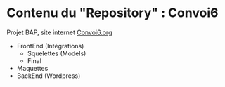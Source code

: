 # Contenu du "Repository" : Convoi6

Projet BAP, site internet [Convoi6.org](http://convoi6.org)

* FrontEnd (Intégrations)
  * Squelettes (Models)
  * Final
* Maquettes
* BackEnd (Wordpress)
